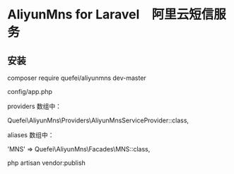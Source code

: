 # AliyunMns for Laravel　阿里云短信服务    

## 安装    

composer require quefei/aliyunmns dev-master    

config/app.php    

providers 数组中：    

Quefei\AliyunMns\Providers\AliyunMnsServiceProvider::class,    

aliases 数组中：    

'MNS' => Quefei\AliyunMns\Facades\MNS::class,    

php artisan vendor:publish    
